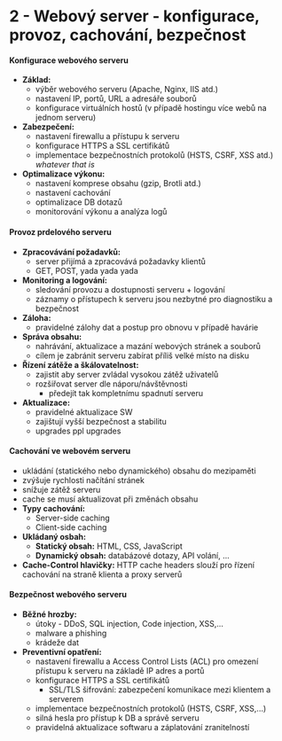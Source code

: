 # 2 - Webový server - konfigurace, provoz, cachování, bezpečnost
#### Konfigurace webového serveru
- **Základ:**
    - výběr webového serveru (Apache, Nginx, IIS atd.)
    - nastavení IP, portů, URL a adresáře souborů
    - konfigurace virtuálních hostů (v případě hostingu více webů na jednom serveru)
- **Zabezpečení:**
    - nastavení firewallu a přístupu k serveru
    - konfigurace HTTPS a SSL certifikátů
    - implementace bezpečnostních protokolů (HSTS, CSRF, XSS atd.) *whatever that is*
- **Optimalizace výkonu:**
    - nastavení komprese obsahu (gzip, Brotli atd.)
    - nastavení cachování
    - optimalizace DB dotazů
    - monitorování výkonu a analýza logů
#### Provoz prdelového serveru
- **Zpracovávání požadavků:** 
	- server přijímá a zpracovává požadavky klientů
	- GET, POST, yada yada yada
- **Monitoring a logování:** 
	- sledování provozu a dostupnosti serveru + logování
	- záznamy o přístupech k serveru jsou nezbytné pro diagnostiku a bezpečnost
- **Záloha:** 
	- pravidelné zálohy dat a postup pro obnovu v případě havárie
- **Správa obsahu:** 
	- nahrávání, aktualizace a mazání webových stránek a souborů
	- cílem je zabránit serveru zabírat příliš velké místo na disku
- **Řízení zátěže a škálovatelnost:** 
	- zajistit aby server zvládal vysokou zátěž uživatelů
	- rozšiřovat server dle náporu/návštěvnosti
		- předejít tak kompletnímu spadnutí serveru
- **Aktualizace:** 
	- pravidelné aktualizace SW 
	- zajištují vyšší bezpečnost a stabilitu
	- upgrades ppl upgrades
#### Cachování ve webovém serveru
- ukládání (statického nebo dynamického) obsahu do mezipaměti
- zvýšuje rychlosti načítání stránek
- snížuje zátěž serveru
- cache se musí aktualizovat při změnách obsahu
- **Typy cachování:**
	- Server-side caching
	- Client-side caching
- **Ukládaný osbah:** 
	- **Statický obsah:** HTML, CSS, JavaScript
	- **Dynamický obsah:** databázové dotazy, API volání, ...
- **Cache-Control hlavičky:** HTTP cache headers slouží pro řízení cachování na straně klienta a proxy serverů
#### Bezpečnost webového serveru
- **Běžné hrozby:**
	- útoky - DDoS, SQL injection, Code injection, XSS,...
	- malware a phishing
	- krádeže dat
- **Preventivní opatření:**
    - nastavení firewallu a Access Control Lists (ACL) pro omezení přístupu k serveru na základě IP adres a portů
    - konfigurace HTTPS a SSL certifikátů
	    - SSL/TLS šifrování: zabezpečení komunikace mezi klientem a serverem
    - implementace bezpečnostních protokolů (HSTS, CSRF, XSS,...)
    - silná hesla pro přístup k DB a správě serveru
    - pravidelná aktualizace softwaru a záplatování zranitelností

